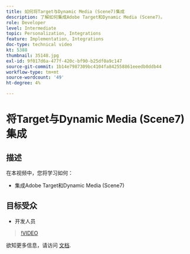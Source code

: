 ```yaml
---
title: 如何将Target与Dynamic Media (Scene7)集成
description: 了解如何集成Adobe Target和Dynamic Media (Scene7)。
role: Developer
level: Intermediate
topic: Personalization, Integrations
feature: Implementation, Integrations
doc-type: technical video
kt: 5388
thumbnail: 35148.jpg
exl-id: 9f017d6a-477f-420c-bf90-b25df0a9c147
source-git-commit: 1b14e7987309bc4104fa842558861eeedb0ddb44
workflow-type: tm+mt
source-wordcount: '49'
ht-degree: 4%

---
```


# 将Target与Dynamic Media (Scene7)集成

## 描述

在本视频中，您将学习如何：

* 集成Adobe Target和Dynamic Media (Scene7)

## 目标受众

* 开发人员

>[!VIDEO](https://video.tv.adobe.com/v/35148/?quality=12)

欲知更多信息，请访问 [文档](https://experienceleague.adobe.com/docs/target/using/administer/scene7-settings.html?lang=en).
